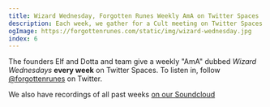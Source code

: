 ```yaml
---
title: Wizard Wednesday, Forgotten Runes Weekly AmA on Twitter Spaces
description: Each week, we gather for a Cult meeting on Twitter Spaces
ogImage: https://forgottenrunes.com/static/img/wizard-wednesday.jpg
index: 6
---
```


<ResponsiveImg src="/static/img/wizard-wednesday.jpg" pixelArt={true} />

The founders Elf and Dotta and team give a weekly "AmA" dubbed _Wizard Wednesdays_ **every week** on Twitter Spaces. To listen in, follow [@forgottenrunes](https://twitter.com/forgottenrunes) on Twitter.

We also have recordings of all past weeks [on our Soundcloud](https://soundcloud.com/forgottenrunes)
